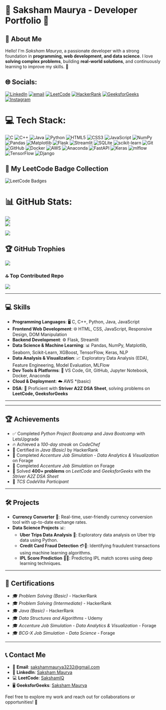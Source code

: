 # 🌟 Saksham Maurya - Developer Portfolio 🌟

## 👋 About Me  
Hello! I'm *Saksham Maurya*, a passionate developer with a strong foundation in **programming, web development, and data science**. I love **solving complex problems**, building **real-world solutions**, and continuously learning to improve my skills. 🚀 


## 🌐 Socials:
[![LinkedIn](https://img.shields.io/badge/LinkedIn-%230077B5.svg?logo=linkedin&logoColor=white)](https://linkedin.com/in/saksham-maurya-3feb) [![email](https://img.shields.io/badge/Email-D14836?logo=gmail&logoColor=white)](mailto:sakshammaurya3232@gmail.com) [![LeetCode](https://img.shields.io/badge/-LeetCode-white?style=flat-square&logo=leetcode&logoColor=FFA116)](https://leetcode.com/sakshamIQ/) [![HackerRank](https://img.shields.io/badge/-HackerRank-white?style=flat-square&logo=hackerrank&logoColor=2EC866)](https://www.hackerrank.com/profile/sakshammaurya678) [![GeeksforGeeks](https://img.shields.io/badge/-GeeksforGeeks-darkgreen?style=flat-square&logo=geeksforgeeks)](https://auth.geeksforgeeks.org/user/sakshammacdz4/) [![Instagram](https://img.shields.io/badge/Instagram-%23E4405F.svg?logo=Instagram&logoColor=white)](https://instagram.com/saksham_maurya_32) 

# 💻 Tech Stack:
![C](https://img.shields.io/badge/c-%2300599C.svg?style=for-the-badge&logo=c&logoColor=white) ![C++](https://img.shields.io/badge/c++-%2300599C.svg?style=for-the-badge&logo=c%2B%2B&logoColor=white) ![Java](https://img.shields.io/badge/java-%23ED8B00.svg?style=for-the-badge&logo=openjdk&logoColor=white) ![Python](https://img.shields.io/badge/python-3670A0?style=for-the-badge&logo=python&logoColor=ffdd54) ![HTML5](https://img.shields.io/badge/html5-%23E34F26.svg?style=for-the-badge&logo=html5&logoColor=white) ![CSS3](https://img.shields.io/badge/css3-%231572B6.svg?style=for-the-badge&logo=css3&logoColor=white) ![JavaScript](https://img.shields.io/badge/javascript-%23323330.svg?style=for-the-badge&logo=javascript&logoColor=%23F7DF1E) ![NumPy](https://img.shields.io/badge/numpy-%23013243.svg?style=for-the-badge&logo=numpy&logoColor=white) ![Pandas](https://img.shields.io/badge/pandas-%23150458.svg?style=for-the-badge&logo=pandas&logoColor=white) ![Matplotlib](https://img.shields.io/badge/Matplotlib-%23ffffff.svg?style=for-the-badge&logo=Matplotlib&logoColor=black) ![Flask](https://img.shields.io/badge/flask-%23000.svg?style=for-the-badge&logo=flask&logoColor=white) ![Streamlit](https://img.shields.io/badge/Streamlit-%23FE4B4B.svg?style=for-the-badge&logo=streamlit&logoColor=white) ![SQLite](https://img.shields.io/badge/sqlite-%2307405e.svg?style=for-the-badge&logo=sqlite&logoColor=white) ![scikit-learn](https://img.shields.io/badge/scikit--learn-%23F7931E.svg?style=for-the-badge&logo=scikit-learn&logoColor=white) ![Git](https://img.shields.io/badge/git-%23F05033.svg?style=for-the-badge&logo=git&logoColor=white) ![GitHub](https://img.shields.io/badge/github-%23121011.svg?style=for-the-badge&logo=github&logoColor=white) ![Docker](https://img.shields.io/badge/docker-%230db7ed.svg?style=for-the-badge&logo=docker&logoColor=white) ![AWS](https://img.shields.io/badge/AWS-%23FF9900.svg?style=for-the-badge&logo=amazon-aws&logoColor=white) ![Anaconda](https://img.shields.io/badge/Anaconda-%2344A833.svg?style=for-the-badge&logo=anaconda&logoColor=white) ![FastAPI](https://img.shields.io/badge/FastAPI-005571?style=for-the-badge&logo=fastapi) ![Keras](https://img.shields.io/badge/Keras-%23D00000.svg?style=for-the-badge&logo=Keras&logoColor=white) ![mlflow](https://img.shields.io/badge/mlflow-%23d9ead3.svg?style=for-the-badge&logo=numpy&logoColor=blue) ![TensorFlow](https://img.shields.io/badge/TensorFlow-%23FF6F00.svg?style=for-the-badge&logo=TensorFlow&logoColor=white) ![Django](https://img.shields.io/badge/django-%23092E20.svg?style=for-the-badge&logo=django&logoColor=white)



<h2>🏅 My LeetCode Badge Collection</h2>

<p>
  <img src="https://leetcode-badge-showcase.vercel.app/api?username=sakshamIQ&animated=true&border=no-border&theme=dark" alt="LeetCode Badges" />
</p>


# 📊 GitHub Stats:
![](https://github-readme-stats.vercel.app/api?username=saksham3232&theme=dark&hide_border=false&include_all_commits=false&count_private=false)<br/>
![](https://github-readme-streak-stats.herokuapp.com/?user=saksham3232&theme=dark&hide_border=false)<br/>

![](https://github-readme-stats.vercel.app/api/top-langs/?username=saksham3232&theme=dark&hide_border=false&include_all_commits=false&count_private=false&layout=compact)

## 🏆 GitHub Trophies
![](https://github-profile-trophy.vercel.app/?username=saksham3232&theme=radical&no-frame=false&no-bg=true&margin-w=4)

### 🔝 Top Contributed Repo
![](https://github-contributor-stats.vercel.app/api?username=saksham3232&limit=5&theme=dark&combine_all_yearly_contributions=true)


---

## 💻 Skills  
- **Programming Languages**: 🖥 C, C++, Python, Java, JavaScript  
- **Frontend Web Development**: 🌐 HTML, CSS, JavaScript, Responsive Design, DOM Manipulation  
- **Backend Development**: ⚙️ Flask, Streamlit
- **Data Science & Machine Learning**: 📊 Pandas, NumPy, Matplotlib, Seaborn, Scikit-Learn, XGBoost, TensorFlow, Keras, NLP  
- **Data Analysis & Visualization**: 📈 Exploratory Data Analysis (EDA), Feature Engineering, Model Evaluation, MLFlow  
- **Dev Tools & Platforms**: 🔧 VS Code, Git, GitHub, Jupyter Notebook, Docker, Anaconda  
- **Cloud & Deployment**: ☁️ AWS *(basic)  
- **DSA**: 🧠 Proficient with **Striver A2Z DSA Sheet**, solving problems on **LeetCode, GeeksforGeeks**

---

---

## 🏆 Achievements  
- ✅ Completed *Python Project Bootcamp* and *Java Bootcamp* with LetsUpgrade  
- 🔥 Achieved a *100-day streak* on *CodeChef*  
- 📜 Certified in *Java (Basic)* by HackerRank  
- 🏅 Completed *Accenture Job Simulation - Data Analytics & Visualization* on Forage  
- 🏅 Completed *Accenture Job Simulation* on Forage  
- 🧩 Solved **400+ problems** on *LeetCode* and *GeeksforGeeks* with the *Striver A2Z DSA Sheet*  
- 🎯 *TCS CodeVita Participant*  

---

## 🛠 Projects  
- **Currency Converter** 💱: Real-time, user-friendly currency conversion tool with up-to-date exchange rates.  
- **Data Science Projects** 📊:  
  - **Uber Trips Data Analysis** 🚕: Exploratory data analysis on Uber trip data using Python.  
  - **Credit Card Fraud Detection** 💳🚨: Identifying fraudulent transactions using machine learning algorithms.  
  - **IPL Score Prediction** 🏏🤖: Predicting IPL match scores using deep learning techniques.    

---

## 🏅 Certifications  
- 🎓 *Problem Solving (Basic)* - HackerRank  
- 🎓 *Problem Solving (Intermediate)* - HackerRank  
- 🎓 *Java (Basic)* - HackerRank  
- 🎓 *Data Structures and Algorithms* - Udemy  
- 🎓 *Accenture Job Simulation - Data Analytics & Visualization* - Forage  
- 🎓 *BCG-X Job Simulation - Data Science* - Forage  

---


## 📞 Contact Me  
- 📧 **Email**: sakshammaurya3232@gmail.com  
- 🔗 **LinkedIn**: [Saksham Maurya](https://www.linkedin.com/in/saksham-maurya-3feb?utm_source=share&utm_campaign=share_via&utm_content=profile&utm_medium=android_app)  
- 💻 **LeetCode**: [SakshamIQ](https://leetcode.com/u/sakshamIQ/)  
- 🖥 **GeeksforGeeks**: [Saksham Maurya](https://www.geeksforgeeks.org/user/sakshammacdz4/)  

Feel free to explore my work and reach out for collaborations or opportunities! 🤝 
